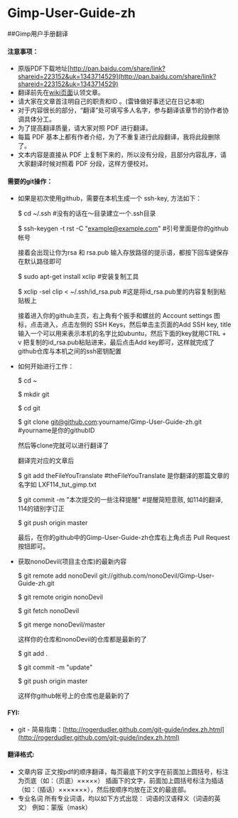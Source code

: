 Gimp-User-Guide-zh
==================

##Gimp用户手册翻译

#### 注意事项：

- 原版PDF下载地址[http://pan.baidu.com/share/link?shareid=223152&uk=1343714529](http://pan.baidu.com/share/link?shareid=223152&uk=1343714529)
- 翻译前先在[wiki页面](https://github.com/nonoDevil/Gimp-User-Guide-zh/wiki)认领文章。
- 请大家在文章首注明自己的职责和ID 。(雷锋做好事还记在日记本呢)
- 对于内容很长的部分，“翻译”处可填写多人名字，参与翻译该章节的协作者协调具体分工。
- 为了提高翻译质量，请大家对照 PDF 进行翻译。
- 每篇 PDF 基本上都有作者介绍，为了不重复进行此段翻译，我将此段删除了。
- 文本内容是直接从 PDF 上复制下来的，所以没有分段，且部分内容乱序，请大家翻译时候对照着 PDF 分段，这样方便校对。


#### 需要的git操作：

- 如果是初次使用github，需要在本机生成一个 ssh-key, 方法如下：
	
	$ cd ~/.ssh   #没有的话在～目录建立一个.ssh目录

	$ ssh-keygen -t rst -C "example@example.com"  #引号里面是你的github帐号

	接着会出现让你为rsa 和 rsa.pub 输入存放路径的提示语，都按下回车键保存在默认路径即可

	$ sudo apt-get install xclip   #安装复制工具
	
	$ xclip -sel clip < ~/.ssh/id_rsa.pub #这是将id_rsa.pub里的内容复制到粘贴板上

	接着进入你的github主页，右上角有个扳手和螺丝的 Account settings 图标，点击进入，点击左侧的 SSH Keys，然后单击主页面的Add SSH key, title输入一个可以用来表示本机的名字比如ubuntu，然后下面的key就用CTRL + v 把复制的id_rsa.pub粘贴进来，最后点击Add key即可，这样就完成了github仓库与本机之间的ssh密钥配置

- 如何开始进行工作：

	$ cd ~

	$ mkdir git

	$ cd git 

	$ git clone git@github.com:yourname/Gimp-User-Guide-zh.git  #yourname是你的githubID

	然后等clone完就可以进行翻译了

	翻译完对应的文章后

	$ git add theFileYouTranslate    #theFileYouTranslate 是你翻译的那篇文章的名字如 LXF114_tut_gimp.txt

	$ git commit -m "本次提交的一些注释提醒"    #提醒简短意赅, 如114的翻译, 114的错别字订正

	$ git push origin master

	最后，在你的github中的Gimp-User-Guide-zh仓库右上角点击 Pull Request 按钮即可。

- 获取nonoDevil(项目主仓库)的最新内容

	$ git remote add nonoDevil git://github.com/nonoDevil/Gimp-User-Guide-zh.git

	$ git remote
	origin
	nonoDevil

	$ git fetch nonoDevil

	$ git merge nonoDevil/master

	这样你的仓库和nonoDevil的仓库都是最新的了

	$ git add . 

	$ git commit -m "update"

	$ git push origin master 

	这样你github帐号上的仓库也是最新的了

#### FYI:
- git - 简易指南：[http://rogerdudler.github.com/git-guide/index.zh.html](http://rogerdudler.github.com/git-guide/index.zh.html)

#### 翻译格式:
- 文章内容
	正文按pdf的顺序翻译，每页最底下的文字在前面加上圆括号，标注为页底（如：（页底）×××××）
	插画下的文字，前面加上圆括号标注为插话（如：（插话）×××××××），然后按顺序均放在正文的最底部。
- 专业名词
	所有专业词语，均以如下方式出现：
	词语的汉语释义（词语的英文）	例如：蒙版（mask）
